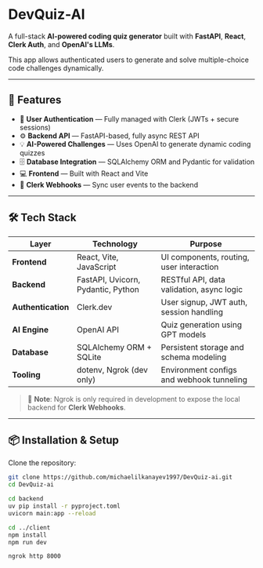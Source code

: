 # DevQuiz-AI

A full-stack **AI-powered coding quiz generator** built with **FastAPI**, **React**, **Clerk Auth**, and **OpenAI's LLMs**.

This app allows authenticated users to generate and solve multiple-choice code challenges dynamically.

---

## 🚀 Features

- 🔐 **User Authentication** — Fully managed with Clerk (JWTs + secure sessions)
- ⚙️ **Backend API** — FastAPI-based, fully async REST API
- 💡 **AI-Powered Challenges** — Uses OpenAI to generate dynamic coding quizzes
- 🗄️ **Database Integration** — SQLAlchemy ORM and Pydantic for validation
- 💻 **Frontend** — Built with React and Vite
- 🔗 **Clerk Webhooks** — Sync user events to the backend

---

## 🛠️ Tech Stack

| Layer           | Technology                    | Purpose                                              |
|----------------|--------------------------------|------------------------------------------------------|
| **Frontend**    | React, Vite, JavaScript        | UI components, routing, user interaction             |
| **Backend**     | FastAPI, Uvicorn, Pydantic, Python     | RESTful API, data validation, async logic            |
| **Authentication** | Clerk.dev                   | User signup, JWT auth, session handling              |
| **AI Engine**   | OpenAI API                     | Quiz generation using GPT models                     |
| **Database**    | SQLAlchemy ORM + SQLite        | Persistent storage and schema modeling               |
| **Tooling**     | dotenv, Ngrok (dev only)       | Environment configs and webhook tunneling            |

> 🔧 **Note**: Ngrok is only required in development to expose the local backend for **Clerk Webhooks**.

---

## 📦 Installation & Setup

Clone the repository:

```bash
git clone https://github.com/michaelilkanayev1997/DevQuiz-ai.git
cd DevQuiz-ai

cd backend
uv pip install -r pyproject.toml
uvicorn main:app --reload

cd ../client
npm install
npm run dev

ngrok http 8000
